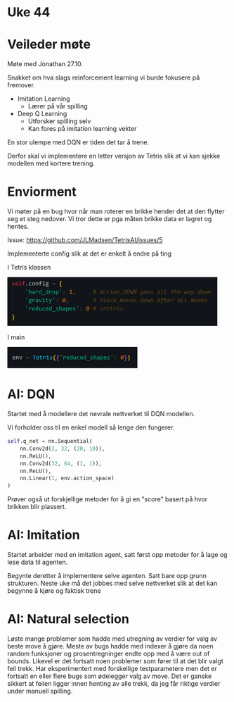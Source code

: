 # Uke 44

# Veileder møte

Møte med Jonathan 27.10.

Snakket om hva slags reinforcement learning vi burde fokusere på fremover.

- Imitation Learning
    - Lærer på vår spilling
- Deep Q Learning
    - Utforsker spilling selv
    - Kan fores på imitation learning vekter

En stor ulempe med DQN er tiden det tar å trene.

Derfor skal vi implementere en letter versjon av Tetris slik at vi kan sjekke modellen med kortere trening.

# Enviorment

Vi møter på en bug hvor når man roterer en brikke hender det at den flytter seg et steg nedover. Vi tror dette er pga måten brikke data er lagret og hentes.

Issue: https://github.com/JLMadsen/TetrisAI/issues/5

Implementerte config slik at det er enkelt å endre på ting

I Tetris klassen

![config](./imgs/config.png)

I main

![config](./imgs/config2.png)

# AI: DQN

Startet med å modellere det nevrale nettverket til DQN modellen.

Vi forholder oss til en enkel modell så lenge den fungerer.

```py
self.q_net = nn.Sequential(
    nn.Conv2d(2, 32, (20, 10)),
    nn.ReLU(),
    nn.Conv2d(32, 64, (1, 1)),
    nn.ReLU(),
    nn.Linear(1, env.action_space)
)
```

Prøver også ut forskjellige metoder for å gi en "score" basert på hvor brikken blir plassert.

# AI: Imitation

Startet arbeider med en imitation agent, satt først opp metoder for å lage og lese data til agenten.

Begynte deretter å implementere selve agenten. Satt bare opp grunn strukturen. Neste uke må det jobbes med selve nettverket slik at det kan begynne å kjøre og faktisk trene

# AI: Natural selection

Løste mange problemer som hadde med utregning av verdier for valg av beste move å gjøre.
Meste av bugs hadde med indexer å gjøre da noen random funksjoner og prosentregninger endte opp med å være out of bounds.
Likevel er det fortsatt noen problemer som fører til at det blir valgt feil trekk. 
Har eksperimentert med forskellige testparametere men det er fortsatt en eller flere bugs som ødelegger valg av move.
Det er ganske sikkert at feilen ligger innen henting av alle trekk, da jeg får riktige verdier under manuell spilling.



